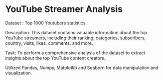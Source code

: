 # YouTube Streamer Analysis
Dataset : Top 1000 Youtubers statistics.

Description: This dataset contains valuable information about the top YouTube streamers, including their ranking, categories, subscribers, country, visits, likes, comments, and more.

Task: To perform a comprehensive analysis of the dataset to extract insights about the top YouTube content creators.

Utilized Pandas, Numpy, Matplotlib and Seaborn for data manipulation and visualization.
